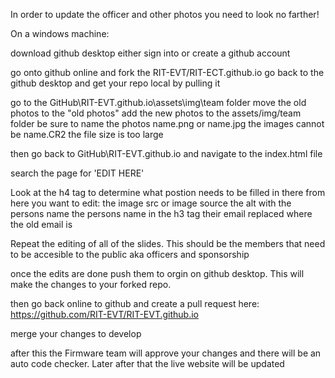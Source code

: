 In order to update the officer and other photos you need to look no farther!

On a windows machine:

download github desktop
either sign into or create a github account

go onto github online and fork the RIT-EVT/RIT-ECT.github.io
go back to the github desktop and get your repo local by pulling it

go to the GitHub\RIT-EVT.github.io\assets\img\team folder
move the old photos to the "old photos"
add the new photos to the assets/img/team folder
be sure to name the photos name.png or name.jpg
the images cannot be name.CR2 the file size is too large

then go back to GitHub\RIT-EVT.github.io and navigate to the index.html file

search the page for 'EDIT HERE'

Look at the h4 tag to determine what postion needs to be filled in there
from here you want to edit:
	the image src or image source
	the alt with the persons name
	the persons name in the h3 tag
	their email replaced where the old email is
	
Repeat the editing of all of the slides.
	This should be the members that need to be accesible to the public aka officers and sponsorship
	
once the edits are done push them to orgin on github desktop. This will make the changes to your forked repo.

then go back online to github and create a pull request here: https://github.com/RIT-EVT/RIT-EVT.github.io

merge your changes to develop

after this the Firmware team will approve your changes and there will be an auto code checker.
Later after that the live website will be updated
